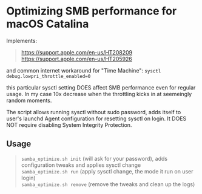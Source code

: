 # Optimizing SMB performance for macOS Catalina

Implements:

>https://support.apple.com/en-us/HT208209  
https://support.apple.com/en-us/HT205926

and common internet workaround for "Time Machine": `sysctl debug.lowpri_throttle_enabled=0`

this particular sysctl setting DOES affect SMB performance even for regular usage. In my case 10x decrease when the throttling kicks in at seemeingly random moments.

The script allows running sysctl without sudo password, adds itself to user's launchd Agent configuration for resetting sysctl on login. It DOES NOT require disabling System Integrity Protection.

## Usage

>`samba_optimize.sh init` (will ask for your password), adds configuration tweaks and applies sysctl change  
`samba_optimize.sh run` (apply sysctl change, the mode it run on user login)  
`samba_optimize.sh remove` (remove the tweaks and clean up the logs)
